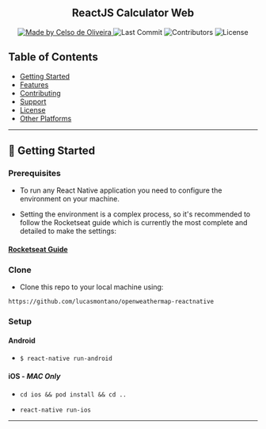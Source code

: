 <!-- <h1 align="center">
  <a href="https://github.com/lucasmontano/openweathermap-react-native">
    <img alt="Open Weather Logo" src="./readme/logo.png" width="350px" />
  </a>
</h1> -->

<h2 align="center">
  ReactJS Calculator Web
</h2>

<!-- <p align="center">OpenWeather is a project created by Lucas Montano initially as an One-Day-Challange, then he decided to create an Open Source project to help his followers and everyone getting started with Open Source world world building a basic but very strategic application!</p> -->

<p align="center">
  <a href="https://github.com/celso341">
    <img alt="Made by Celso de Oliveira" src="https://img.shields.io/badge/made%20by-Lucas%20Montano-brightgreen">
  </a>

  <img alt="Last Commit" src="https://img.shields.io/github/last-commit/celso341/Calculadora">

  <img alt="Contributors" src="https://img.shields.io/github/contributors/celso341/Calculadora">

  <img alt="License" src="https://img.shields.io/badge/license-MIT-%2304D361">
</p>

## Table of Contents

<ul>
  <li><a href="#-getting-started">Getting Started</a></li>
  <li><a href="#-features">Features</a></li>
  <li><a href="#-contributing">Contributing</a></li>
  <li><a href="#-support">Support</a></li>
  <li><a href="#-license">License</a></li>
  <li><a href="#-other-platforms">Other Platforms</a></li>
</ul>

---

## 🚀 Getting Started

### Prerequisites

- To run any React Native application you need to configure the environment on your machine.

- Setting the environment is a complex process, so it's recommended to follow the Rocketseat guide which is currently the most complete and detailed to make the settings:

#### [**Rocketseat Guide**](https://docs.rocketseat.dev/ambiente-react-native/introducao)

### Clone

- Clone this repo to your local machine using:

```
https://github.com/lucasmontano/openweathermap-reactnative
```

### Setup

#### Android

- `$ react-native run-android`

#### iOS - _MAC Only_

- `cd ios && pod install && cd ..`

- `react-native run-ios`

---